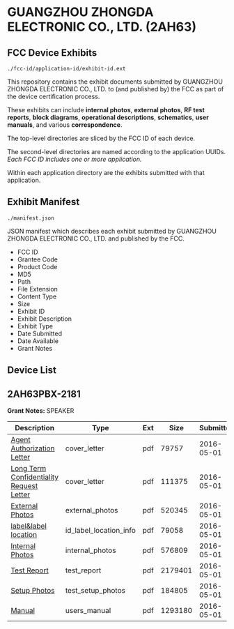 # GUANGZHOU ZHONGDA ELECTRONIC CO., LTD. (2AH63)
## FCC Device Exhibits

```
./fcc-id/application-id/exhibit-id.ext
```

This repository contains the exhibit documents submitted by GUANGZHOU ZHONGDA ELECTRONIC CO., LTD. to (and published by) the FCC as part of the device certification process.

These exhibits can include **internal photos**, **external photos**, **RF test reports**, **block diagrams**, **operational descriptions**, **schematics**, **user manuals**, and various **correspondence**.

The top-level directories are sliced by the FCC ID of each device.

The second-level directories are named according to the application UUIDs. *Each FCC ID includes one or more application.*

Within each application directory are the exhibits submitted with that application. 

## Exhibit Manifest

```
./manifest.json
```

JSON manifest which describes each exhibit submitted by GUANGZHOU ZHONGDA ELECTRONIC CO., LTD. and published by the FCC.

- FCC ID
- Grantee Code
- Product Code
- MD5
- Path
- File Extension
- Content Type
- Size
- Exhibit ID
- Exhibit Description
- Exhibit Type
- Date Submitted
- Date Available
- Grant Notes

## Device List
## 2AH63PBX-2181
**Grant Notes:** SPEAKER

| Description | Type | Ext | Size | Submitted | Available |
| ----------- | ---- | --- | ---- | --------- | --------- |
| [Agent Authorization Letter](2AH63PBX-2181/a1d8576b810d5f7be23709d96e9d424c/2976700.pdf) | cover_letter | pdf | 79757 | 2016-05-01 | 2016-05-01 |
| [Long Term Confidentiality Request Letter](2AH63PBX-2181/a1d8576b810d5f7be23709d96e9d424c/2976706.pdf) | cover_letter | pdf | 111375 | 2016-05-01 | 2016-05-01 |
| [External Photos](2AH63PBX-2181/a1d8576b810d5f7be23709d96e9d424c/2976703.pdf) | external_photos | pdf | 520345 | 2016-05-01 | 2016-05-01 |
| [label&label location](2AH63PBX-2181/a1d8576b810d5f7be23709d96e9d424c/2976705.pdf) | id_label_location_info | pdf | 79058 | 2016-05-01 | 2016-05-01 |
| [Internal Photos](2AH63PBX-2181/a1d8576b810d5f7be23709d96e9d424c/2976704.pdf) | internal_photos | pdf | 576809 | 2016-05-01 | 2016-05-01 |
| [Test Report](2AH63PBX-2181/a1d8576b810d5f7be23709d96e9d424c/2976701.pdf) | test_report | pdf | 2179401 | 2016-05-01 | 2016-05-01 |
| [Setup Photos](2AH63PBX-2181/a1d8576b810d5f7be23709d96e9d424c/2976710.pdf) | test_setup_photos | pdf | 184805 | 2016-05-01 | 2016-05-01 |
| [Manual](2AH63PBX-2181/a1d8576b810d5f7be23709d96e9d424c/2976707.pdf) | users_manual | pdf | 1293180 | 2016-05-01 | 2016-05-01 |
